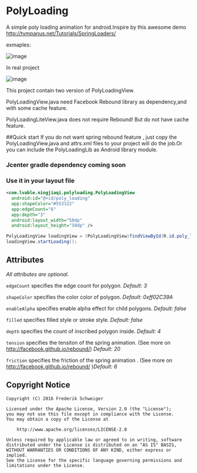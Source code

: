 # PolyLoading
A simple poly loading animation for android.Inspire by this awesome demo http://tympanus.net/Tutorials/SpringLoaders/

exmaples:

![image](https://github.com/qianlvable/PolyLoading/blob/framebuffer/all_ploy.gif)

In real project

![image](https://github.com/qianlvable/PolyLoading/blob/framebuffer/loading_Rx.gif)

This project contain two version of PolyLoadingView.

PolyLoadingView.java need Facebook Rebound library as dependency,and with some cache feature.

PolyLoadingLiteView.java does not require Rebound! But do not have cache feature.

##Quick start
If you do not want spring rebound feature , just copy the PolyLoadingView.java and attrs.xml files to your project will do the job.Or you can include the PolyLoadingLib as Android library module.
### Jcenter gradle dependency coming soon

### Use it in your layout file ###
```xml
<com.lvable.ningjiaqi.polyloading.PolyLoadingView
  android:id="@+id/poly_loading"
  app:shapeColor="#553322"
  app:edgeCount="6"
  app:depth="3"
  android:layout_width="50dp"
  android:layout_height="50dp" />
```

```Java
PolyLoadingView loadingView = (PolyLoadingView)findViewById(R.id.poly_loading);
loadingView.startLoading();
```

## Attributes ##

*All attributes are optional.*

`edgeCount` specifies the edge count for polygon. *Default: 3*

`shapeColor` specifies the color color of polygon. *Default: 0xff02C39A*

`enableAlpha` specifies enable alpha effect for child polygons. *Default: false*

`filled` specifies filled style or stroke style. *Default: false*

`depth` specifies the count of inscribed polygon inside. *Default: 4*

`tension` specifies the tensiton of the spring animation. (See more on http://facebook.github.io/rebound/) *Default: 20*

`friction` specifies the friction of the spring animation . (See more on http://facebook.github.io/rebound/ )*Default: 6*

## Copyright Notice ##
``` 
Copyright (C) 2016 Frederik Schweiger

Licensed under the Apache License, Version 2.0 (the "License");
you may not use this file except in compliance with the License.
You may obtain a copy of the License at

    http://www.apache.org/licenses/LICENSE-2.0

Unless required by applicable law or agreed to in writing, software
distributed under the License is distributed on an "AS IS" BASIS,
WITHOUT WARRANTIES OR CONDITIONS OF ANY KIND, either express or implied.
See the License for the specific language governing permissions and
limitations under the License.
 ```
